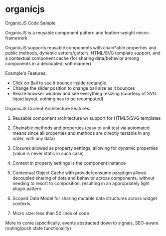 organicjs
=========

OrganicJS Code Sample

OrganicJS is a reusable component pattern and feather-weight micro-framework

OrganicJS supports reusable components with chain*able properties and public methods, dynamic setters/getters,
HTML/SVG template support, and a contextual component cache (for sharing data/behavior among components in a
decoupled, soft manner)

Example's Features: 

- Click on Ball to see it bounce inside rectangle.
- Change the slider position to change ball size as it bounces
- Resize browser window and see everything resizing (courtesy of SVG liquid layout, nothing has to be recomputed)

OrganicJS Current Architecture Features:

1. Reusable component architecture w/ support for HTML5/SVG templates

2. Chainable methods and properties (easy to unit test via automated means since all properties and methods are directly testable in any order, with any data) 

3. Closures allowed as property settings, allowing for dynamic properties (value is never static in such case) 

4. Context in property settings is the component instance

5. Contextual Object Cache with provide/consume paradigm allows decoupled sharing of data and behavior across components, without needing to resort to composition,
resulting in an appropriately light plugin pattern

6. Scoped Data Model for sharing mutable data structures across widget contexts

7. Micro size: less than 50 lines of code

More to come (specifically, events abstracted down to signals, SEO-aware routing/push state functionality)
